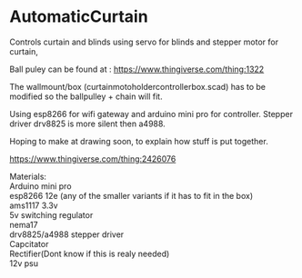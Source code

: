 # AutomaticCurtain

Controls curtain and blinds using servo for blinds and stepper motor for curtain,

Ball puley can be found at : https://www.thingiverse.com/thing:1322

The wallmount/box (curtainmotoholdercontrollerbox.scad) has to be modified so the ballpulley + chain will fit.

Using esp8266 for wifi gateway and arduino mini pro for controller. Stepper driver drv8825 is more silent then a4988.

Hoping to make at drawing soon, to explain how stuff is put together.

https://www.thingiverse.com/thing:2426076

Materials:<br />
Arduino mini pro  <br />
esp8266 12e (any of the smaller variants if it has to fit in the box)<br />
ams1117 3.3v<br />
5v switching regulator<br />
nema17<br />
drv8825/a4988 stepper driver<br />
Capcitator<br />
Rectifier(Dont know if this is realy needed)<br />
12v psu<br />
